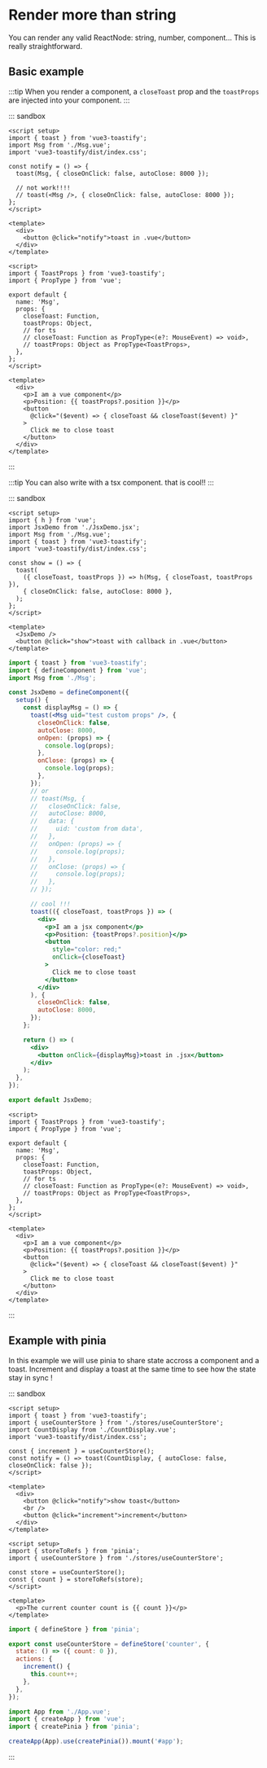 # Render more than string

You can render any valid ReactNode: string, number, component... This is really straightforward.

## Basic example

:::tip
When you render a component, a `closeToast` prop and the `toastProps` are injected into your component.
:::


::: sandbox
```vue App.vue
<script setup>
import { toast } from 'vue3-toastify';
import Msg from './Msg.vue';
import 'vue3-toastify/dist/index.css';

const notify = () => {
  toast(Msg, { closeOnClick: false, autoClose: 8000 });

  // not work!!!!
  // toast(<Msg />, { closeOnClick: false, autoClose: 8000 });
};
</script>

<template>
  <div>
    <button @click="notify">toast in .vue</button>
  </div>
</template>
```

```vue /src/Msg.vue [active]
<script>
import { ToastProps } from 'vue3-toastify';
import { PropType } from 'vue';

export default {
  name: 'Msg',
  props: {
    closeToast: Function,
    toastProps: Object,
    // for ts
    // closeToast: Function as PropType<(e?: MouseEvent) => void>,
    // toastProps: Object as PropType<ToastProps>,
  },
};
</script>

<template>
  <div>
    <p>I am a vue component</p>
    <p>Position: {{ toastProps?.position }}</p>
    <button
      @click="($event) => { closeToast && closeToast($event) }"
    >
      Click me to close toast
    </button>
  </div>
</template>
```
:::

:::tip
You can also write with a tsx component. that is cool!!
:::

::: sandbox
```vue App.vue
<script setup>
import { h } from 'vue';
import JsxDemo from './JsxDemo.jsx';
import Msg from './Msg.vue';
import { toast } from 'vue3-toastify';
import 'vue3-toastify/dist/index.css';

const show = () => {
  toast(
    ({ closeToast, toastProps }) => h(Msg, { closeToast, toastProps }),
    { closeOnClick: false, autoClose: 8000 },
  );
};
</script>

<template>
  <JsxDemo />
  <button @click="show">toast with callback in .vue</button>
</template>
```

```jsx /src/JsxDemo.jsx [active]
import { toast } from 'vue3-toastify';
import { defineComponent } from 'vue';
import Msg from './Msg';

const JsxDemo = defineComponent({
  setup() {
    const displayMsg = () => {
      toast(<Msg uid="test custom props" />, {
        closeOnClick: false,
        autoClose: 8000,
        onOpen: (props) => {
          console.log(props);
        },
        onClose: (props) => {
          console.log(props);
        },
      });
      // or
      // toast(Msg, {
      //   closeOnClick: false,
      //   autoClose: 8000,
      //   data: {
      //     uid: 'custom from data',
      //   },
      //   onOpen: (props) => {
      //     console.log(props);
      //   },
      //   onClose: (props) => {
      //     console.log(props);
      //   },
      // });

      // cool !!!
      toast(({ closeToast, toastProps }) => (
        <div>
          <p>I am a jsx component</p>
          <p>Position: {toastProps?.position}</p>
          <button
            style="color: red;"
            onClick={closeToast}
          >
            Click me to close toast
          </button>
        </div>
      ), {
        closeOnClick: false,
        autoClose: 8000,
      });
    };

    return () => (
      <div>
        <button onClick={displayMsg}>toast in .jsx</button>
      </div>
    );
  },
});

export default JsxDemo;
```

```vue /src/Msg.vue
<script>
import { ToastProps } from 'vue3-toastify';
import { PropType } from 'vue';

export default {
  name: 'Msg',
  props: {
    closeToast: Function,
    toastProps: Object,
    // for ts
    // closeToast: Function as PropType<(e?: MouseEvent) => void>,
    // toastProps: Object as PropType<ToastProps>,
  },
};
</script>

<template>
  <div>
    <p>I am a vue component</p>
    <p>Position: {{ toastProps?.position }}</p>
    <button
      @click="($event) => { closeToast && closeToast($event) }"
    >
      Click me to close toast
    </button>
  </div>
</template>
```
:::

## Example with pinia

In this example we will use pinia to share state accross a component and a toast. Increment and display a toast at the same time to see how the state stay in sync !


::: sandbox
```vue App.vue
<script setup>
import { toast } from 'vue3-toastify';
import { useCounterStore } from './stores/useCounterStore';
import CountDisplay from './CountDisplay.vue';
import 'vue3-toastify/dist/index.css';

const { increment } = useCounterStore();
const notify = () => toast(CountDisplay, { autoClose: false, closeOnClick: false });
</script>

<template>
  <div>
    <button @click="notify">show toast</button>
    <br />
    <button @click="increment">increment</button>
  </div>
</template>
```

```vue /src/CountDisplay.vue
<script setup>
import { storeToRefs } from 'pinia';
import { useCounterStore } from './stores/useCounterStore';

const store = useCounterStore();
const { count } = storeToRefs(store);
</script>

<template>
  <p>The current counter count is {{ count }}</p>
</template>
```

```js /src/stores/useCounterStore.js
import { defineStore } from 'pinia';

export const useCounterStore = defineStore('counter', {
  state: () => ({ count: 0 }),
  actions: {
    increment() {
      this.count++;
    },
  },
});
```

```js /src/main.js
import App from './App.vue';
import { createApp } from 'vue';
import { createPinia } from 'pinia';

createApp(App).use(createPinia()).mount('#app');
```
:::
